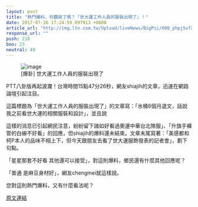 ```yaml
---
layout: post
title: "熱門爆料，你聽說了嗎？「世大運工作人員的服裝出現了」！"
date: 2017-07-26 17:24:59.097913 +0800
article_url: "http://img.ltn.com.tw/Upload/liveNews/BigPic/600_phpj5vfX9.jpg;http://cdn.peoplenews.tw/news/84a3e12302514c1c9c49328d11900ec0.jpeg;http://imgur.com/a/eJzVD;http://imgur.com/fsmsGFz;http://imgur.com/k3oyeR6;http://imgur.com/MMui3sw;http://imgur.com/UClKQzn;http://imgur.com/wnrNBMn;http://imgur.com/nDF3Tgg"
response_url: ""
push: 218
boo: 23
neutral: 49
---
```


<figure>
<img src="http://img.ltn.com.tw/Upload/liveNews/BigPic/600_phpj5vfX9.jpg" alt="image">
<figcaption>
[爆卦] 世大運工作人員的服裝出現了
</figcaption>
</figure>

PTT八卦版再起波瀾！台灣時間15點47分26秒，網友shiajih的文章，迅速在網路論壇引起注目。

這篇標題為「世大運工作人員的服裝出現了」的文章寫：「水桶6個月退文，話說我之前看世大運的相關服裝和設計」，並且說

這樣的消息已引起網民注意，紛紛留下諸如好看過奧運中華台北隊服」、「升旗手褲管的白線不好看」的回應，但shiajih的爆料還未結束。文章末尾寫著：「美感都和柯P本人的品味不相上下，但今天跟朋友去看了世大運服飾發表的記者會」，劃下句點。

「星星那套不好看  其他還可以接受」，對這則爆料，鄉民還有什麼其他回應呢？

「普通 是麻豆身材好」，網友chengmei就這樣說。

您對這則熱門爆料，又有什麼看法呢？

<a href = "https://www.ptt.cc/bbs/Gossiping/M.1501055250.A.6A1.html">原文連結</a>


